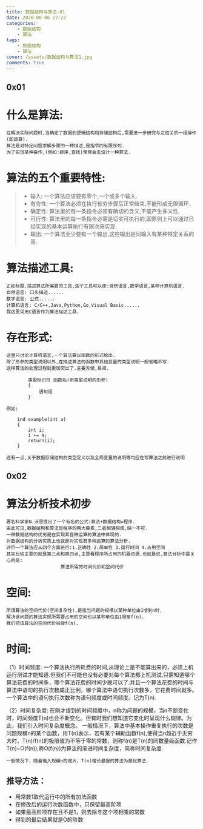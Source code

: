 ```yaml
---
title: 数据结构与算法-01
date: 2020-08-06 22:22
categories:
    - 数据结构
    - 算法
tags:
    - 数据结构
    - 算法
cover: /assets/数据结构与算法1.jpg
comments: true
---
```


## 0x01
# 什么是算法:
    在解决实际问题时,当确定了数据的逻辑结构和存储结构后,需要进一步研究与之相关的一组操作(即运算).
    算法是对特定问题求解步骤的一种描述,是指令的有限序列.
    为了实现某种操作,(例如:排序,查找)常常会去设计一种算法.

# 算法的五个重要特性:
>*    输入: 一个算法应该要有零个,一个或多个输入.
>*    有穷性: 一个算法必须在执行有穷步骤后正常结束,不能形成无限循环.
>*    确定性: 算法里的每一条指令必须有确切的含义,不能产生多义性.
>*    可行性: 算法里的每一条指令必需是切实可执行的,即原则上可以通过已经实现的基本运算执行有限次来实现.
>*    输出: 一个算法至少要有一个输出,这些输出是同输入有某种特定关系的量.

# 算法描述工具:
    正如标题,描述算法所需要的工具,这个工具可以使:自然语言,数学语言,某种计算机语言.
    自然语言: 口头描述......
    数学语言: 公式......
    计算机语言: C/C++,Java,Python,Go,Visual Basic......
    我这里采用C语言作为算法描述工具.

# 存在形式:
    这里只讨论计算机语言,一个算法要以函数的形式给出.
    除了形参的类型说明以外,在描述算法的函数中其他变量的类型说明一般省略不写.
    这样算法的处理过程就更加突出了.主要方便,易阅.
```
        类型标识符 函数名(带类型说明的形参)
        {
            语句组
        }
```

    例如:
```
    ind example(int a)
    {
        int i;
        i += a;
        return(i);
    }
```
    还有一点,关于数据存储结构的类型定义以及全局变量的说明等均应在写算法之前进行说明

## 0x02
# 算法分析技术初步
    著名科学家N.沃思提出了一个有名的公式:算法+数据结构=程序.
    由此可见,数据结构和算法是程序的两大要素,二者相辅相成,缺一不可.
    一种数据结构的优劣是在实现其各种运算的算法中体现的.
    对数据结构的分析实质上也就是对实现其多种运算的算法分析.
    评价一个算法应从四个方面进行:1.正确性 2.简单性 3.运行时间 4.占用空间
    其实比较主要的就是第三点和第四点,主要看程序所占用的机器资源,也就是说,算法分析中最关心的是:
                        算法所需的时间代价和空间代价

# 空间:
    所谓算法的空间代价(空间复杂性),是指当问题的规模以某种单位由1增到n时.
    解决该问题的算法实现所需要占用的空间也以某种单位由1增至f(n).
    我们把该算法的空间代价叫做f(n).

# 时间:
（1）时间频度: 一个算法执行所耗费的时间,从理论上是不能算出来的，必须上机运行测试才能知道.但我们不可能也没有必要对每个算法都上机测试,只需知道哪个算法花费的时间多，哪个算法花费的时间少就可以了.并且一个算法花费的时间与算法中语句的执行次数成正比例，哪个算法中语句执行次数多，它花费时间就多。一个算法中的语句执行次数称为语句频度或时间频度。记为T(n).

（2）时间复杂度: 在刚才提到的时间频度中，n称为问题的规模，当n不断变化时，时间频度T(n)也会不断变化。但有时我们想知道它变化时呈现什么规律。为此，我们引入时间复杂度概念。 一般情况下，算法中基本操作重复执行的次数是问题规模n的某个函数，用T(n)表示，若有某个辅助函数f(n),使得当n趋近于无穷大时，T(n)/f(n)的极限值为不等于零的常数，则称f(n)是T(n)的同数量级函数.记作T(n)=O(f(n)),称O(f(n))为算法的渐进时间复杂度，简称时间复杂度.

    一般情况下，随着输入规模n的增大，T(n)增长最慢的算法为最优算法.

## 推导方法：
*    用常数1取代运行中的所有加法函数
*    在修改后的运行次数函数中，只保留最高阶项
*    如果最高阶项存在且不是1，则去除与这个项相乘的常数
*    得到的最后结果就是O的阶数
